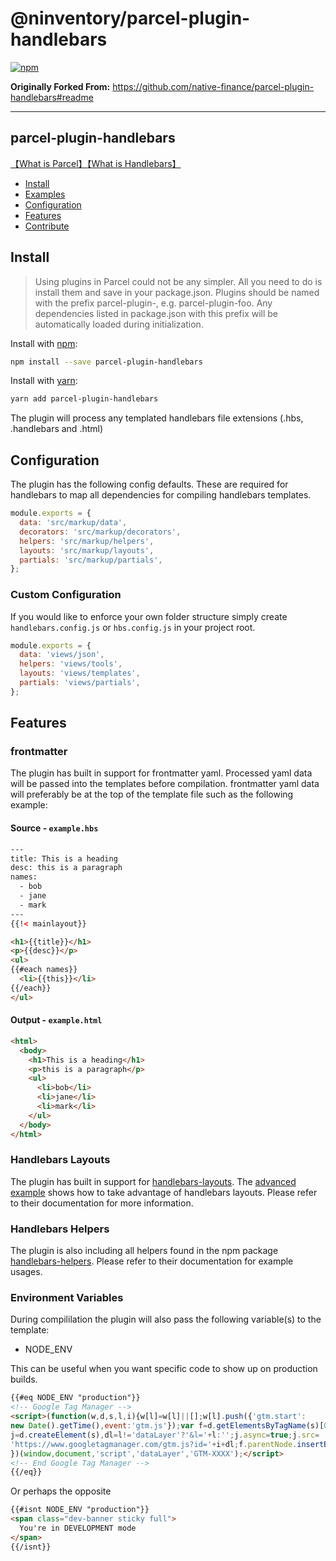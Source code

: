 # @ninventory/parcel-plugin-handlebars

[![npm](https://img.shields.io/npm/v/@inventory/parcel-plugin-handlebars.svg)](https://www.npmjs.com/package/@inventory/parcel-plugin-handlebars)

**Originally Forked From:**
https://github.com/native-finance/parcel-plugin-handlebars#readme

***

## parcel-plugin-handlebars

[【What is Parcel】](https://parceljs.org/)[【What is Handlebars】](http://handlebarsjs.com/)

- [Install](#install)
- [Examples](#examples)
- [Configuration](#configuration)
- [Features](#features)
- [Contribute](#contribute)

## Install

> Using plugins in Parcel could not be any simpler. All you need to do is install them and save in your package.json. Plugins should be named with the prefix parcel-plugin-, e.g. parcel-plugin-foo. Any dependencies listed in package.json with this prefix will be automatically loaded during initialization.

Install with [npm](https://www.npmjs.com/):

```bash
npm install --save parcel-plugin-handlebars
```

Install with [yarn](https://yarnpkg.com):

```bash
yarn add parcel-plugin-handlebars
```

The plugin will process any templated handlebars file extensions (.hbs, .handlebars and .html)

## Configuration

The plugin has the following config defaults. These are required for handlebars to map all dependencies for compiling handlebars templates.

```js
module.exports = {
  data: 'src/markup/data',
  decorators: 'src/markup/decorators',
  helpers: 'src/markup/helpers',
  layouts: 'src/markup/layouts',
  partials: 'src/markup/partials',
};
```

### Custom Configuration

If you would like to enforce your own folder structure simply create  `handlebars.config.js` or `hbs.config.js` in your project root.

```js
module.exports = {
  data: 'views/json',
  helpers: 'views/tools',
  layouts: 'views/templates',
  partials: 'views/partials',
};
```

## Features

### frontmatter

The plugin has built in support for frontmatter yaml. Processed yaml data will be passed into the templates before compilation. frontmatter yaml data will preferably be at the top of the template file such as the following example:

#### Source - `example.hbs`

```html
---
title: This is a heading
desc: this is a paragraph
names:
  - bob
  - jane
  - mark
---
{{!< mainlayout}}

<h1>{{title}}</h1>
<p>{{desc}}</p>
<ul>
{{#each names}}
  <li>{{this}}</li>
{{/each}}
</ul>
```

#### Output - `example.html`

```html
<html>
  <body>
    <h1>This is a heading</h1>
    <p>this is a paragraph</p>
    <ul>
      <li>bob</li>
      <li>jane</li>
      <li>mark</li>
    </ul>
  </body>
</html>
```

### Handlebars Layouts

The plugin has built in support for [handlebars-layouts](https://www.npmjs.com/package/handlebars-layouts). The [advanced example](https://github.com/TheBlackBolt/parcel-plugin-handlebars/tree/master/examples/advanced) shows how to take advantage of handlebars layouts.
Please refer to their documentation for more information.

### Handlebars Helpers

The plugin is also including all helpers found in the npm package [handlebars-helpers](https://www.npmjs.com/package/handlebars-helpers).
Please refer to their documentation for example usages.

### Environment Variables

During compililation the plugin will also pass the following variable(s) to the template:

- NODE_ENV

This can be useful when you want specific code to show up on production builds.

```html
{{#eq NODE_ENV "production"}}
<!-- Google Tag Manager -->
<script>(function(w,d,s,l,i){w[l]=w[l]||[];w[l].push({'gtm.start':
new Date().getTime(),event:'gtm.js'});var f=d.getElementsByTagName(s)[0],
j=d.createElement(s),dl=l!='dataLayer'?'&l='+l:'';j.async=true;j.src=
'https://www.googletagmanager.com/gtm.js?id='+i+dl;f.parentNode.insertBefore(j,f);
})(window,document,'script','dataLayer','GTM-XXXX');</script>
<!-- End Google Tag Manager -->
{{/eq}}
```

Or perhaps the opposite

```html
{{#isnt NODE_ENV "production"}}
<span class="dev-banner sticky full">
  You're in DEVELOPMENT mode
</span>
{{/isnt}}
```
